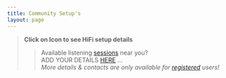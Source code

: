 ```yaml
---
title: Community Setup's
layout: page
---
```


> **Click on Icon to see HiFi setup details**
>> Available listening [sessions](calendar) near you? \
>> ADD YOUR DETAILS [HERE](hifisetups) ... \
>> _More details & contacts are only available for [registered](users) users!_

<div id="map"></div>

<script>
  var map = L.map('map', {
    layers: [
            L.tileLayer('https://tile.openstreetmap.org/{z}/{x}/{y}.png', {
                'attribution': 'Map data © <a href="https://openstreetmap.org">OpenStreetMap</a> contributors'
            })
        ],
        center: [51.3127, 9.4797],
        zoom: 6,
        maxZoom: 19
    });

    var HifiIcon = L.icon({iconUrl: '/assets/images/hifi-location.png'});
    var mHifi = L.marker([53.551086, 9.993682], {icon: HifiIcon}).bindPopup('Standort: Hamburg<br>Speaker: Monitor M#1<br>Amp: Transisitor A/B Rotel<br>PreAmp: Transitor Denson DM-20<br>Sources: DAC,Vintage-CD,Vinyl,Qobuz').addTo(map);
    var mHifi = L.marker([51.3154546, 9.4924096], {icon: HifiIcon}).bindPopup('Standort: Kassel<br>Speaker: Monitor M#1<br>Amp: Transisitor A/B Rotel<br>PreAmp: Transitor Denson DM-20<br>Sources: DAC,Vintage-CD,Vinyl,Qobuz').addTo(map);
    var mHifi = L.marker([52.5170365, 13.3888599], {icon: HifiIcon}).bindPopup('Standort: Berlin<br>Speaker: Monitor M#1<br>Amp: Transisitor A/B Rotel<br>PreAmp: Transitor Denson DM-20<br>Sources: DAC,Vintage-CD,Vinyl,Qobuz').addTo(map);
    var mHifi = L.marker([50.3219015, 11.9178807], {icon: HifiIcon}).bindPopup('Standort: Hof/Bayern<br>Speaker: Monitor M#1<br>Amp: Transisitor A/B Rotel<br>PreAmp: Transitor Denson DM-20<br>Sources: DAC,Vintage-CD,Vinyl,Qobuz').addTo(map);
    var mHifi = L.marker([49.7596208, 6.6441878], {icon: HifiIcon}).bindPopup('Standort: Trier<br>Speaker: Monitor M#1<br>Amp: Transisitor A/B Rotel<br>PreAmp: Transitor Denson DM-20<br>Sources: DAC,Vintage-CD,Vinyl,Qobuz').addTo(map);
    var mHifi = L.marker([51.0493286, 13.7381437], {icon: HifiIcon}).bindPopup('Standort: Dresden<br>Speaker: Monitor M#1<br>Amp: Transisitor A/B Rotel<br>PreAmp: Transitor Denson DM-20<br>Sources: DAC,Vintage-CD,Vinyl,Qobuz').addTo(map);
    var mHifi = L.marker([50.938361, 6.959974], {icon: HifiIcon}).bindPopup('Standort: Köln<br>Speaker: Monitor M#1<br>Amp: Transisitor A/B Rotel<br>PreAmp: Transitor Denson DM-20<br>Sources: DAC,Vintage-CD,Vinyl,Qobuz').addTo(map);
    var mHifi = L.marker([53.0758196, 8.8071646], {icon: HifiIcon}).bindPopup('Standort: Bremen<br>Speaker: Monitor M#1<br>Amp: Transisitor A/B Rotel<br>PreAmp: Transitor Denson DM-20<br>Sources: DAC,Vintage-CD,Vinyl,Qobuz').addTo(map);
    var mHifi = L.marker([48.17222595214844, 14.535385131835938], {icon: HifiIcon}).bindPopup('Standort: St.Valentin/AT<br>Speaker: Monitor M#1<br>Amp: Transisitor A/B Rotel<br>PreAmp: Transitor Denson DM-20<br>Sources: DAC,Vintage-CD,Vinyl,Qobuz').addTo(map);
    var mHifi = L.marker([47.3744489, 8.5410422], {icon: HifiIcon}).bindPopup('Standort: Zürich/CH<br>Speaker: Monitor M#1<br>Amp: Transisitor A/B Rotel<br>PreAmp: Transitor Denson DM-20<br>Sources: DAC,Vintage-CD,Vinyl,Qobuz').addTo(map);
</script>
